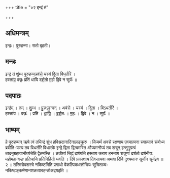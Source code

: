 +++
title = "०२ इन्द्रं तं"

+++
## अधिमन्त्रम्
इन्द्रः। पुरुहन्मा। सतो बृहती।

## मन्त्रः
इन्द्रं॒ तं शु॑म्भ पुरुहन्म॒न्नव॑से॒ यस्य॑ द्वि॒ता वि॑ध॒र्तरि॑ ।  
हस्ता॑य॒ वज्रः॒ प्रति॑ धायि दर्श॒तो म॒हो दि॒वे न सूर्यः॑ ॥

## पदपाठः
इन्द्र॑म् । तम् । शु॒म्भ॒ । पु॒रु॒ऽह॒न्म॒न् । अव॑से । यस्य॑ । द्वि॒ता । वि॒ऽध॒र्तरि॑ ।  
हस्ता॑य । वज्रः॑ । प्रति॑ । धा॒यि॒ । द॒र्श॒तः । म॒हः । दि॒वे । न । सूर्यः॑ ॥

## भाष्यम्
हे पुरुहन्मन् ऋषे त्वं तमिन्द्रं शुंभ हविःप्रदानादिनालङ्कुरु । किमर्थं अवसे रक्षणाय एवमात्मना स्वात्मानं संबोध्य ब्रवीति-यस्य तव विधर्तरि विधारके इन्द्रे द्विता द्वित्वमस्ति औग्र्यमनौग्र्यं तव शत्रून् हन्तुमुग्रत्वं त्वदनुग्रहायानौग्र्यंचेति द्वैतमस्ति । तत्रौग्र्यं चिह्नं दर्शयति हस्ताय कराय हननाय शत्रूणां दर्शतो दर्शनीयः महोमहान्वज्रः प्रतिधायि प्रतिनिहितो भवति । दिवे प्रकाशाय दिवसायवा अथवा दिवि दृश्यमानः सूर्योन सूर्यइव ॥ २ ॥ तस्मिन्नेवशस्त्रे नकिष्टमिति प्रगाथो वैकल्पिकःस्तोत्रियः सूत्रितञ्च-नकिष्टङ्कर्मणानशन्नत्वाबहन्तोअद्रयइति ।